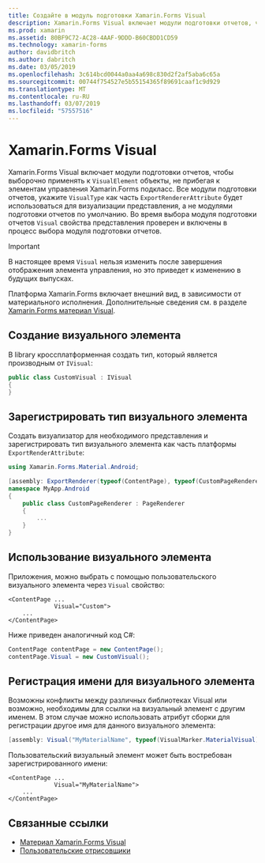 ```yaml
---
title: Создайте в модуль подготовки Xamarin.Forms Visual
description: Xamarin.Forms Visual включает модули подготовки отчетов, чтобы выборочно применять к объектам VisualElement без необходимости элементов управления Xamarin.Forms подкласс.
ms.prod: xamarin
ms.assetid: 80BF9C72-AC28-4AAF-9DDD-B60CBDD1CD59
ms.technology: xamarin-forms
author: davidbritch
ms.author: dabritch
ms.date: 03/05/2019
ms.openlocfilehash: 3c614bcd0044a0aa4a698c830d2f2af5aba6c65a
ms.sourcegitcommit: 00744f754527e5b55154365f89691caaf1c9d929
ms.translationtype: MT
ms.contentlocale: ru-RU
ms.lasthandoff: 03/07/2019
ms.locfileid: "57557516"
---
```

# <a name="xamarinforms-visual"></a>Xamarin.Forms Visual

Xamarin.Forms Visual включает модули подготовки отчетов, чтобы выборочно применять к `VisualElement` объекты, не прибегая к элементам управления Xamarin.Forms подкласс. Все модули подготовки отчетов, укажите `VisualType` как часть `ExportRendererAttribute` будет использоваться для визуализации представления, а не модулями подготовки отчетов по умолчанию. Во время выбора модуля подготовки отчетов `Visual` свойства представления проверен и включены в процесс выбора модуля подготовки отчетов.

> [!IMPORTANT]
> В настоящее время `Visual` нельзя изменить после завершения отображения элемента управления, но это приведет к изменению в будущих выпусках.

Платформа Xamarin.Forms включает внешний вид, в зависимости от материального исполнения. Дополнительные сведения см. в разделе [Xamarin.Forms материал Visual](material-visual.md).

## <a name="create-a-visual"></a>Создание визуального элемента

В library кроссплатформенная создать тип, который является производным от `IVisual`:

```csharp
public class CustomVisual : IVisual
{
}
```

## <a name="register-the-visual-type"></a>Зарегистрировать тип визуального элемента

Создать визуализатор для необходимого представления и зарегистрировать тип визуального элемента как часть платформы `ExportRenderAttribute`:

```csharp
using Xamarin.Forms.Material.Android;

[assembly: ExportRenderer(typeof(ContentPage), typeof(CustomPageRenderer), new[] { typeof(CustomVisual) })]
namespace MyApp.Android
{
    public class CustomPageRenderer : PageRenderer
    {
        ...
    }
}
```

## <a name="consume-the-visual"></a>Использование визуального элемента

Приложения, можно выбрать с помощью пользовательского визуального элемента через `Visual` свойство:

```xaml
<ContentPage ...
             Visual="Custom">
    ...
</ContentPage>
```

Ниже приведен аналогичный код C#:

```csharp
ContentPage contentPage = new ContentPage();
contentPage.Visual = new CustomVisual();
```

## <a name="register-a-name-for-a-visual"></a>Регистрация имени для визуального элемента

Возможны конфликты между различных библиотеках Visual или возможно, необходимы для ссылки на визуальный элемент с другим именем. В этом случае можно использовать атрибут сборки для регистрации другое имя для данного визуального элемента:

```csharp
[assembly: Visual("MyMaterialName", typeof(VisualMarker.MaterialVisual))]
```

Пользовательский визуальный элемент может быть востребован зарегистрированного имени:

```xaml
<ContentPage ...
             Visual="MyMaterialName">
    ...
</ContentPage>
````

## <a name="related-links"></a>Связанные ссылки

- [Материал Xamarin.Forms Visual](material-visual.md)
- [Пользовательские отрисовщики](~/xamarin-forms/app-fundamentals/custom-renderer/index.md)
